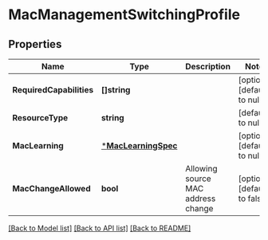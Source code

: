 # MacManagementSwitchingProfile

## Properties
Name | Type | Description | Notes
------------ | ------------- | ------------- | -------------
**RequiredCapabilities** | **[]string** |  | [optional] [default to null]
**ResourceType** | **string** |  | [default to null]
**MacLearning** | [***MacLearningSpec**](MacLearningSpec.md) |  | [optional] [default to null]
**MacChangeAllowed** | **bool** | Allowing source MAC address change | [optional] [default to false]

[[Back to Model list]](../README.md#documentation-for-models) [[Back to API list]](../README.md#documentation-for-api-endpoints) [[Back to README]](../README.md)

